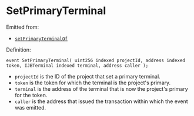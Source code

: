 # SetPrimaryTerminal

Emitted from:

* [`setPrimaryTerminalOf`](../write/setprimaryterminalof.md)

Definition:

```solidity
event SetPrimaryTerminal( uint256 indexed projectId, address indexed token, IJBTerminal indexed terminal, address caller );
```

* `projectId` is the ID of the project that set a primary terminal.
* `token` is the token for which the terminal is the project's primary.
* `terminal` is the address of the terminal that is now the project's primary for the token. 
* `caller` is the address that issued the transaction within which the event was emitted.
